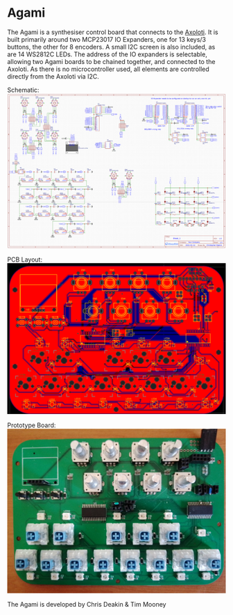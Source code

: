 # Agami
The Agami is a synthesiser control board that connects to the [Axoloti](http://www.axoloti.com/). It is built primarily around two MCP23017 IO Expanders, one for 13 keys/3 buttons, the other for 8 encoders. A small I2C screen is also included, as are 14 WS2812C LEDs. The address of the IO expanders is selectable, allowing two Agami boards to be chained together, and connected to the Axoloti. As there is no microcontroller used, all elements are controlled directly from the Axoloti via I2C.

Schematic:
![Agami Schematic](/Schematic.png)

PCB Layout:
![PCB Design](/PCB.png)

Prototype Board:
![Prototype Board](/Board.jpg)

The Agami is developed by Chris Deakin & Tim Mooney
